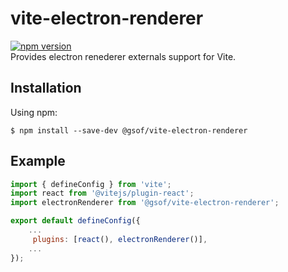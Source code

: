 # vite-electron-renderer

[![npm version](https://badge.fury.io/js/vite-electron-renderer.svg)](https://badge.fury.io/js/vite-electron-renderer)
<br>
Provides electron renederer externals support for Vite.

## Installation

Using npm:

```shell
$ npm install --save-dev @gsof/vite-electron-renderer
```

## Example

```javascript
import { defineConfig } from 'vite';
import react from '@vitejs/plugin-react';
import electronRenderer from '@gsof/vite-electron-renderer';

export default defineConfig({
    ...
     plugins: [react(), electronRenderer()],
    ...
});
```
